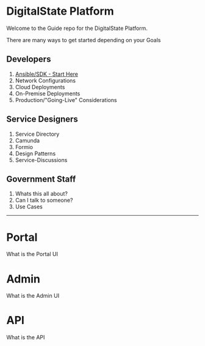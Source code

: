 # DigitalState Platform

Welcome to the Guide repo for the DigitalState Platform.

There are many ways to get started depending on your Goals


## Developers

1. [Ansible/SDK - Start Here](https://github.com/DigitalState/Sdk)
1. Network Configurations
1. Cloud Deployments
1. On-Premise Deployments
1. Production/"Going-Live" Considerations

## Service Designers

1. Service Directory
1. Camunda
1. Formio
1. Design Patterns
1. Service-Discussions

## Government Staff

1. Whats this all about?
1. Can I talk to someone?
1. Use Cases

----

# Portal

What is the Portal UI

# Admin

What is the Admin UI

# API

What is the API